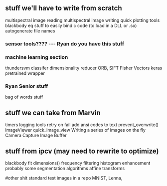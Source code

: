 ## stuff we'll have to write from scratch
multispectral image reading
multispectral image writing
quick plotting tools
blackbody eq
stuff to easily bind c code (to load in a DLL or .so)
autogenerate file names

### sensor tools???? --- Ryan do you have this stuff

### machine learning section
thundersvm classifer
dimensionality reducer
ORB, SIFT
Fisher Vectors
keras pretrained wrapper

### Ryan Senior stuff
bag of words stuff

## stuff we can take from Marvin
timers
logging tools
retry on fail
add ansi codes to text
prevent_overwrite()
ImageViewer
quick_image_view
Writing a series of images on the fly
Camera Capture
Image Buffer

## stuff from ipcv (may need to rewrite to optimize)
blackbody fit
dimensions()
frequency filtering
histogram enhancement
probably some segmentation algorithms
affine transforms


#other shit
standard test images in a repo
MNIST, Lenna,

